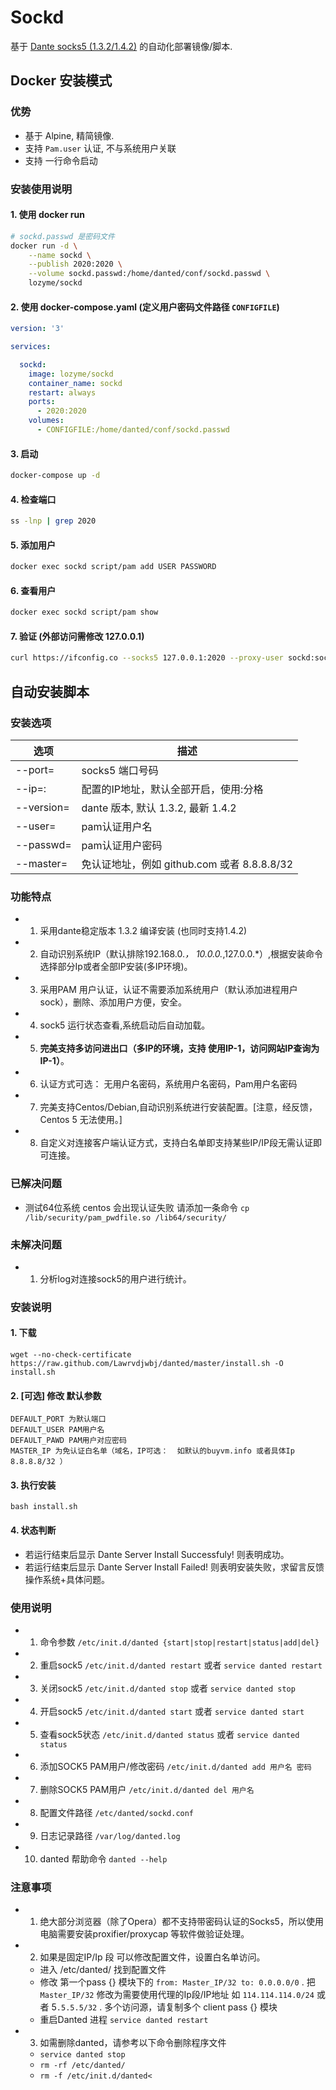 # Sockd

基于 [Dante socks5 (1.3.2/1.4.2)](https://www.inet.no/dante) 的自动化部署镜像/脚本.

## Docker 安装模式

### 优势

+ 基于 Alpine, 精简镜像.
+ 支持 `Pam.user` 认证, 不与系统用户关联
+ 支持 一行命令启动


### 安装使用说明

#### 1. 使用 docker run

```bash
# sockd.passwd 是密码文件 
docker run -d \
    --name sockd \
    --publish 2020:2020 \
    --volume sockd.passwd:/home/danted/conf/sockd.passwd \
    lozyme/sockd
```

#### 2. 使用 docker-compose.yaml (定义用户密码文件路径 `CONFIGFILE`)

```yaml
version: '3'

services:

  sockd:
    image: lozyme/sockd
    container_name: sockd
    restart: always
    ports:
      - 2020:2020
    volumes:
      - CONFIGFILE:/home/danted/conf/sockd.passwd
```

#### 3. 启动

```bash
docker-compose up -d
```

#### 4. 检查端口

```bash
ss -lnp | grep 2020
```

#### 5. 添加用户

```bash
docker exec sockd script/pam add USER PASSWORD
```

#### 6. 查看用户

```bash
docker exec sockd script/pam show
```

#### 7. 验证 (外部访问需修改 127.0.0.1)

```bash
curl https://ifconfig.co --socks5 127.0.0.1:2020 --proxy-user sockd:sockd
```


## 自动安装脚本

### 安装选项

| 选项 | 描述 |
| ----- | ----- |
| --port= | socks5 端口号码 |
| --ip=: | 配置的IP地址，默认全部开启，使用:分格 |
| --version= | dante 版本, 默认 1.3.2, 最新 1.4.2 |
| --user= | pam认证用户名 |
| --passwd= | pam认证用户密码|
| --master= | 免认证地址，例如 github.com 或者 8.8.8.8/32 |
    
### 功能特点

+ 1. 采用dante稳定版本 1.3.2 编译安装 (也同时支持1.4.2)
+ 2. 自动识别系统IP（默认排除192.168.0.*， 10.0.0.*,127.0.0.*）,根据安装命令选择部分Ip或者全部IP安装(多IP环境)。
+ 3. 采用PAM 用户认证，认证不需要添加系统用户（默认添加进程用户sock），删除、添加用户方便，安全。
+ 4. sock5 运行状态查看,系统启动后自动加载。
+ 5. **完美支持多访问进出口（多IP的环境，支持 使用IP-1，访问网站IP查询为IP-1）**。
+ 6. 认证方式可选： 无用户名密码，系统用户名密码，Pam用户名密码
+ 7. 完美支持Centos/Debian,自动识别系统进行安装配置。[注意，经反馈，Centos 5 无法使用。]
+ 8. 自定义对连接客户端认证方式，支持白名单即支持某些IP/IP段无需认证即可连接。

### 已解决问题

+ 测试64位系统 centos 会出现认证失败 请添加一条命令 `cp /lib/security/pam_pwdfile.so /lib64/security/`


### 未解决问题

+ 1. 分析log对连接sock5的用户进行统计。

### 安装说明

#### 1. 下载

```
wget --no-check-certificate https://raw.github.com/Lawrvdjwbj/danted/master/install.sh -O install.sh
```


#### 2. [可选] 修改 默认参数

```
DEFAULT_PORT 为默认端口
DEFAULT_USER PAM用户名
DEFAULT_PAWD PAM用户对应密码
MASTER_IP 为免认证白名单（域名，IP可选：  如默认的buyvm.info 或者具体Ip 8.8.8.8/32 ）
```

#### 3. 执行安装

```
bash install.sh
```

#### 4. 状态判断

+ 若运行结束后显示 Dante Server Install Successfuly! 则表明成功。
+ 若运行结束后显示 Dante Server Install Failed! 则表明安装失败，求留言反馈操作系统+具体问题。


### 使用说明

+ 1. 命令参数 `/etc/init.d/danted {start|stop|restart|status|add|del}`
+ 2. 重启sock5 `/etc/init.d/danted restart`  或者 `service danted restart`
+ 3. 关闭sock5 `/etc/init.d/danted stop` 或者 `service danted stop`
+ 4. 开启sock5 `/etc/init.d/danted start` 或者 `service danted start`
+ 5. 查看sock5状态 `/etc/init.d/danted status` 或者 `service danted status`
+ 6. 添加SOCK5 PAM用户/修改密码 `/etc/init.d/danted add 用户名 密码`
+ 7. 删除SOCK5 PAM用户 `/etc/init.d/danted del 用户名`
+ 8. 配置文件路径 `/etc/danted/sockd.conf`
+ 9. 日志记录路径 `/var/log/danted.log`
+ 10. danted 帮助命令 `danted --help`

### 注意事项

+ 1. 绝大部分浏览器（除了Opera）都不支持带密码认证的Socks5，所以使用电脑需要安装proxifier/proxycap 等软件做验证处理。
+ 2. 如果是固定IP/Ip 段 可以修改配置文件，设置白名单访问。


    - 进入 /etc/danted/ 找到配置文件
    - 修改 第一个pass {} 模块下的 `from: Master_IP/32 to: 0.0.0.0/0` . 把 `Master_IP/32` 修改为需要使用代理的Ip段/IP地址 如 `114.114.114.0/24` 或者 5`.5.5.5/32` . 多个访问源，请复制多个 client pass {} 模块
    - 重启Danted 进程 `service danted restart`

+ 3. 如需删除danted，请参考以下命令删除程序文件

    - `service danted stop`
    - `rm -rf /etc/danted/`
    - `rm -f /etc/init.d/danted<`

